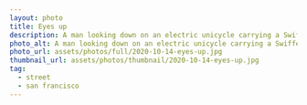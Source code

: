```yaml
---
layout: photo
title: Eyes up
description: A man looking down on an electric unicycle carrying a Swiffer mop on his shoulder
photo_alt: A man looking down on an electric unicycle carrying a Swiffer mop on his shoulder
photo_url: assets/photos/full/2020-10-14-eyes-up.jpg
thumbnail_url: assets/photos/thumbnail/2020-10-14-eyes-up.jpg
tag:
  - street
  - san francisco
---
```


